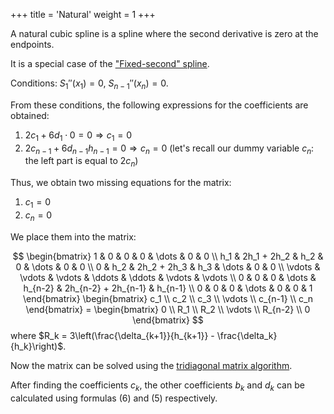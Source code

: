 +++
title = 'Natural'
weight = 1
+++

A natural cubic spline is a spline where the second derivative is zero at the endpoints.

It is a special case of the ["Fixed-second" spline](fixed-second.md).

Conditions: $S_1''(x_1) = 0, \ S_{n-1}''(x_n) = 0$.

From these conditions, the following expressions for the coefficients are obtained:
1. $2c_1 + 6d_1 \cdot 0 = 0 \Longrightarrow c_1 = 0$
2. $2c_{n-1} + 6d_{n-1}h_{n-1} = 0 \Longrightarrow c_n = 0$ (let's recall our dummy variable $c_n$: the left part is equal to $2c_n$)

Thus, we obtain two missing equations for the matrix:
1. $c_1 = 0$
2. $c_n = 0$

We place them into the matrix:

$$
\begin{bmatrix}
	1 & 0 & 0 & 0 & \dots & 0 & 0 \\
	h_1 & 2h_1 + 2h_2 & h_2 & 0 & \dots & 0 & 0 \\
	0 & h_2 & 2h_2 + 2h_3 & h_3 & \dots & 0 & 0 \\
	\vdots & \vdots & \vdots & \ddots & \ddots & \vdots & \vdots \\
	0 & 0 & 0 & \dots & h_{n-2} & 2h_{n-2} + 2h_{n-1} & h_{n-1} \\
	0 & 0 & 0 & \dots & 0 & 0 & 1
\end{bmatrix}
\begin{bmatrix}
	c_1 \\ c_2 \\ c_3 \\ \vdots \\ c_{n-1} \\ c_n
\end{bmatrix}
= \begin{bmatrix}
	0 \\ R_1 \\ R_2 \\ \vdots \\ R_{n-2} \\ 0
\end{bmatrix}
$$
where $R_k = 3\left(\frac{\delta_{k+1}}{h_{k+1}} - \frac{\delta_k}{h_k}\right)$.

Now the matrix can be solved using the [tridiagonal matrix algorithm](https://en.wikipedia.org/wiki/Tridiagonal_matrix_algorithm).

After finding the coefficients $c_k$, the other coefficients $b_k$ and $d_k$ can be calculated using formulas (6) and (5) respectively.
